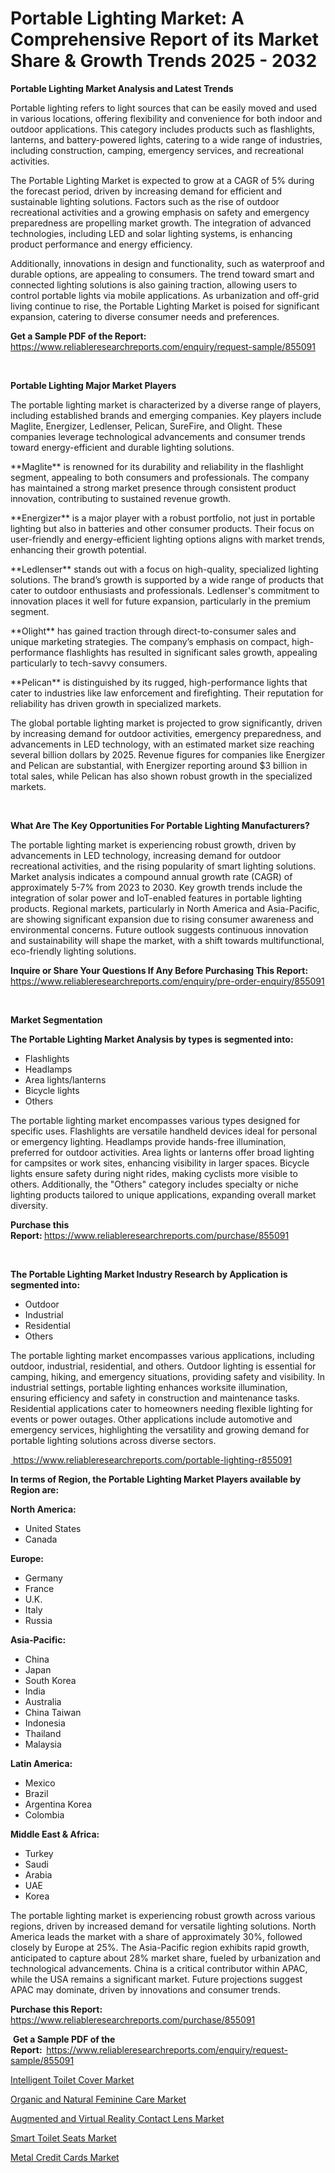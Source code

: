 <p><h1>Portable Lighting Market: A Comprehensive Report of its Market Share & Growth Trends 2025 - 2032</h1></p><p><strong>Portable Lighting Market Analysis and Latest Trends</strong></p>
<p><p>Portable lighting refers to light sources that can be easily moved and used in various locations, offering flexibility and convenience for both indoor and outdoor applications. This category includes products such as flashlights, lanterns, and battery-powered lights, catering to a wide range of industries, including construction, camping, emergency services, and recreational activities.</p><p>The Portable Lighting Market is expected to grow at a CAGR of 5% during the forecast period, driven by increasing demand for efficient and sustainable lighting solutions. Factors such as the rise of outdoor recreational activities and a growing emphasis on safety and emergency preparedness are propelling market growth. The integration of advanced technologies, including LED and solar lighting systems, is enhancing product performance and energy efficiency. </p><p>Additionally, innovations in design and functionality, such as waterproof and durable options, are appealing to consumers. The trend toward smart and connected lighting solutions is also gaining traction, allowing users to control portable lights via mobile applications. As urbanization and off-grid living continue to rise, the Portable Lighting Market is poised for significant expansion, catering to diverse consumer needs and preferences.</p></p>
<p><strong>Get a Sample PDF of the Report:&nbsp;</strong> <a href="https://www.reliableresearchreports.com/enquiry/request-sample/855091?utm_campaign=24&utm_medium=2&utm_source=Github&utm_content=ia&utm_term=06022025&utm_id=portable-lighting">https://www.reliableresearchreports.com/enquiry/request-sample/855091</a></p>
<p>&nbsp;</p>
<p><strong>Portable Lighting Major Market Players</strong></p>
<p><p>The portable lighting market is characterized by a diverse range of players, including established brands and emerging companies. Key players include Maglite, Energizer, Ledlenser, Pelican, SureFire, and Olight. These companies leverage technological advancements and consumer trends toward energy-efficient and durable lighting solutions.</p><p>**Maglite** is renowned for its durability and reliability in the flashlight segment, appealing to both consumers and professionals. The company has maintained a strong market presence through consistent product innovation, contributing to sustained revenue growth.</p><p>**Energizer** is a major player with a robust portfolio, not just in portable lighting but also in batteries and other consumer products. Their focus on user-friendly and energy-efficient lighting options aligns with market trends, enhancing their growth potential.</p><p>**Ledlenser** stands out with a focus on high-quality, specialized lighting solutions. The brand’s growth is supported by a wide range of products that cater to outdoor enthusiasts and professionals. Ledlenser's commitment to innovation places it well for future expansion, particularly in the premium segment.</p><p>**Olight** has gained traction through direct-to-consumer sales and unique marketing strategies. The company’s emphasis on compact, high-performance flashlights has resulted in significant sales growth, appealing particularly to tech-savvy consumers.</p><p>**Pelican** is distinguished by its rugged, high-performance lights that cater to industries like law enforcement and firefighting. Their reputation for reliability has driven growth in specialized markets.</p><p>The global portable lighting market is projected to grow significantly, driven by increasing demand for outdoor activities, emergency preparedness, and advancements in LED technology, with an estimated market size reaching several billion dollars by 2025. Revenue figures for companies like Energizer and Pelican are substantial, with Energizer reporting around $3 billion in total sales, while Pelican has also shown robust growth in the specialized markets.</p></p>
<p>&nbsp;</p>
<p><strong>What Are The Key Opportunities For Portable Lighting Manufacturers?</strong></p>
<p><p>The portable lighting market is experiencing robust growth, driven by advancements in LED technology, increasing demand for outdoor recreational activities, and the rising popularity of smart lighting solutions. Market analysis indicates a compound annual growth rate (CAGR) of approximately 5-7% from 2023 to 2030. Key growth trends include the integration of solar power and IoT-enabled features in portable lighting products. Regional markets, particularly in North America and Asia-Pacific, are showing significant expansion due to rising consumer awareness and environmental concerns. Future outlook suggests continuous innovation and sustainability will shape the market, with a shift towards multifunctional, eco-friendly lighting solutions.</p></p>
<p><strong>Inquire or Share Your Questions If Any Before Purchasing This Report:</strong> <a href="https://www.reliableresearchreports.com/enquiry/pre-order-enquiry/855091?utm_campaign=24&utm_medium=2&utm_source=Github&utm_content=ia&utm_term=06022025&utm_id=portable-lighting">https://www.reliableresearchreports.com/enquiry/pre-order-enquiry/855091</a></p>
<p>&nbsp;</p>
<p><strong>Market Segmentation</strong></p>
<p><strong>The Portable Lighting Market Analysis by types is segmented into:</strong></p>
<p><ul><li>Flashlights</li><li>Headlamps</li><li>Area lights/lanterns</li><li>Bicycle lights</li><li>Others</li></ul></p>
<p><p>The portable lighting market encompasses various types designed for specific uses. Flashlights are versatile handheld devices ideal for personal or emergency lighting. Headlamps provide hands-free illumination, preferred for outdoor activities. Area lights or lanterns offer broad lighting for campsites or work sites, enhancing visibility in larger spaces. Bicycle lights ensure safety during night rides, making cyclists more visible to others. Additionally, the "Others" category includes specialty or niche lighting products tailored to unique applications, expanding overall market diversity.</p></p>
<p><strong>Purchase this Report:&nbsp;</strong><a href="https://www.reliableresearchreports.com/purchase/855091?utm_campaign=24&utm_medium=2&utm_source=Github&utm_content=ia&utm_term=06022025&utm_id=portable-lighting">https://www.reliableresearchreports.com/purchase/855091</a></p>
<p>&nbsp;</p>
<p><strong>The Portable Lighting Market Industry Research by Application is segmented into:</strong></p>
<p><ul><li>Outdoor</li><li>Industrial</li><li>Residential</li><li>Others</li></ul></p>
<p><p>The portable lighting market encompasses various applications, including outdoor, industrial, residential, and others. Outdoor lighting is essential for camping, hiking, and emergency situations, providing safety and visibility. In industrial settings, portable lighting enhances worksite illumination, ensuring efficiency and safety in construction and maintenance tasks. Residential applications cater to homeowners needing flexible lighting for events or power outages. Other applications include automotive and emergency services, highlighting the versatility and growing demand for portable lighting solutions across diverse sectors.</p></p>
<p><a href="https://www.reliableresearchreports.com/portable-lighting-r855091?utm_campaign=24&utm_medium=2&utm_source=Github&utm_content=ia&utm_term=06022025&utm_id=portable-lighting">&nbsp;https://www.reliableresearchreports.com/portable-lighting-r855091</a></p>
<p><strong>In terms of Region, the Portable Lighting Market Players available by Region are:</strong></p>
<p>
    <p> <strong> North America: </strong>
        <ul>
            <li>United States</li>
            <li>Canada</li>
        </ul>
        </p> 
    <p> <strong> Europe: </strong>
        <ul>
            <li>Germany</li>
            <li>France</li>
            <li>U.K.</li>
            <li>Italy</li>
            <li>Russia</li>
        </ul>
        </p> 
    <p> <strong> Asia-Pacific: </strong>
        <ul>
            <li>China</li>
            <li>Japan</li>
            <li>South Korea</li>
            <li>India</li>
            <li>Australia</li>
            <li>China Taiwan</li>
            <li>Indonesia</li>
            <li>Thailand</li>
            <li>Malaysia</li>
        </ul>
        </p> 
    <p> <strong> Latin America: </strong>
        <ul>
            <li>Mexico</li>
            <li>Brazil</li>
            <li>Argentina Korea</li>
            <li>Colombia</li>
        </ul>
        </p> 
    <p> <strong> Middle East & Africa: </strong>
        <ul>
            <li>Turkey</li>
            <li>Saudi</li>
            <li>Arabia</li>
            <li>UAE</li>
            <li>Korea</li>
        </ul>
    </p>
    </p>
<p><p>The portable lighting market is experiencing robust growth across various regions, driven by increased demand for versatile lighting solutions. North America leads the market with a share of approximately 30%, followed closely by Europe at 25%. The Asia-Pacific region exhibits rapid growth, anticipated to capture about 28% market share, fueled by urbanization and technological advancements. China is a critical contributor within APAC, while the USA remains a significant market. Future projections suggest APAC may dominate, driven by innovations and consumer trends.</p></p>
<p><strong>Purchase this Report: </strong><a href="https://www.reliableresearchreports.com/purchase/855091?utm_campaign=24&utm_medium=2&utm_source=Github&utm_content=ia&utm_term=06022025&utm_id=portable-lighting">https://www.reliableresearchreports.com/purchase/855091</a></p>
<p>&nbsp;<strong>Get a Sample PDF of the Report:&nbsp;&nbsp;</strong><a href="https://www.reliableresearchreports.com/enquiry/request-sample/855091?utm_campaign=24&utm_medium=2&utm_source=Github&utm_content=ia&utm_term=06022025&utm_id=portable-lighting">https://www.reliableresearchreports.com/enquiry/request-sample/855091</a></p>
<p><strong></strong></p>
<p><p><a href="https://github.com/shirleenfraker87/Market-Research-Report-List-1/blob/main/intelligent-toilet-cover-market.md?utm_campaign=24&utm_medium=2&utm_source=Github&utm_content=ia&utm_term=06022025&utm_id=portable-lighting">Intelligent Toilet Cover Market</a></p><p><a href="https://github.com/rashkaeduzor/Market-Research-Report-List-1/blob/main/organic-and-natural-feminine-care-market.md?utm_campaign=24&utm_medium=2&utm_source=Github&utm_content=ia&utm_term=06022025&utm_id=portable-lighting">Organic and Natural Feminine Care Market</a></p><p><a href="https://github.com/abedlagagica4/Market-Research-Report-List-1/blob/main/augmented-and-virtual-reality-contact-lens-market.md?utm_campaign=24&utm_medium=2&utm_source=Github&utm_content=ia&utm_term=06022025&utm_id=portable-lighting">Augmented and Virtual Reality Contact Lens Market</a></p><p><a href="https://github.com/mezokathleen834/Market-Research-Report-List-1/blob/main/smart-toilet-seats-market.md?utm_campaign=24&utm_medium=2&utm_source=Github&utm_content=ia&utm_term=06022025&utm_id=portable-lighting">Smart Toilet Seats Market</a></p><p><a href="https://github.com/bholdsfofie/Market-Research-Report-List-1/blob/main/metal-credit-cards-market.md?utm_campaign=24&utm_medium=2&utm_source=Github&utm_content=ia&utm_term=06022025&utm_id=portable-lighting">Metal Credit Cards Market</a></p></p>